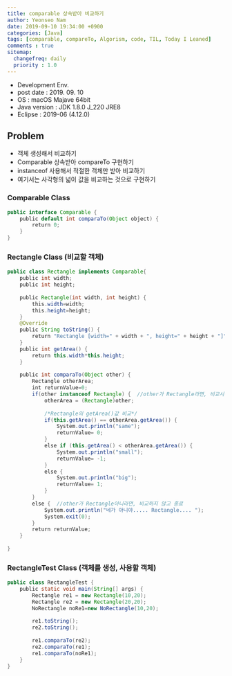 ```yaml
---
title: comparable 상속받아 비교하기
author: Yeonseo Nam
date: 2019-09-10 19:34:00 +0900
categories: [Java]
tags: [comparable, compareTo, Algorism, code, TIL, Today I Leaned]
comments : true
sitemap:
  changefreq: daily
  priority : 1.0
---
```


* Development Env.
* post date : 2019. 09. 10
* OS : macOS Majave 64bit
* Java version : JDK 1.8.0 J_220 JRE8
* Eclipse : 2019-06 (4.12.0)

## Problem

* 객체 생성해서 비교하기
* Comparable 상속받아 compareTo 구현하기
* instanceof 사용해서 적절한 객체만 받아 비교하기
* 여기서는 사각형의 넓이 값을 비교하는 것으로 구현하기

### Comparable Class

```java
public interface Comparable {
    public default int comparaTo(Object object) {
        return 0;
    }
}
```

### Rectangle Class (비교할 객체)

```java
public class Rectangle implements Comparable{
    public int width;
    public int height;
    
    public Rectangle(int width, int height) {
        this.width=width;
        this.height=height;
    }
    @Override
    public String toString() {
        return "Rectangle [width=" + width + ", height=" + height + "]";
    }
    public int getArea() {
        return this.width*this.height;
    }
    
    public int comparaTo(Object other) {
        Rectangle otherArea;
        int returnValue=0;
        if(other instanceof Rectangle) {  //other가 Rectangle라면, 비교시작
            otherArea = (Rectangle)other;
            
            /*Rectangle의 getArea()값 비교*/
            if(this.getArea() == otherArea.getArea()) {
                System.out.println("same");
                returnValue= 0;
            }
            else if (this.getArea() < otherArea.getArea()) {
                System.out.println("small");
                returnValue= -1;
            }
            else {
                System.out.println("big");
                returnValue= 1;
            }
        }
        else {  //other가 Rectangle아니라면, 비교하지 않고 종료
            System.out.println("네가 아니야..... Rectangle.... ");
            System.exit(0);
        }
        return returnValue;
    }
    
}
```

### RectangleTest Class (객체를 생성, 사용할 객체)

```java
public class RectangleTest {
    public static void main(String[] args) {
        Rectangle re1 = new Rectangle(10,20);
        Rectangle re2 = new Rectangle(20,20);
        NoRectangle noRe1=new NoRectangle(10,20);
        
        re1.toString();
        re2.toString();
        
        re1.comparaTo(re2);
        re2.comparaTo(re1);
        re1.comparaTo(noRe1);
    }
}
```